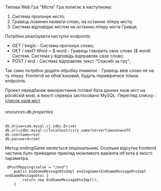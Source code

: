 Типова Web Гра "Міста"
Гра полягає в наступному:
1. Система пропонує місто;
2. Гравець повинен назвати слово, на останню лiтеру міста;
3. Система відповідає містом на останню лiтеру міста Гравця;

Потрібно реалізувати наступні endpoints:
* GET / begin - Система пропонує слово;
* GET / next? Word = $ word - Гравець говорить своє слово ($ word) Системі. Система у відповідь вiдправляє своє слово;
* POST / end - Система відправляє текст "Спасибі за гру";
<p>Так само потрібно додати обробку помилок - Гравець ввів слово не на ту лiтеру.
Frontend не обов'язковий, будуть перевірятися тільки endpoints.</p>

Проект передбачає використання готової база данних назв міст на російскій мові, в якості сервера застосовано MySQL.
Перегляд списку : [список назв міст](https://docs.google.com/spreadsheets/d/13EjHfYHkoYwOjfm4FiXrTxsnztck0tWWBtQz3m0mj1Q/edit?ouid=112141505115808143280&usp=sheets_home&ths=true)

<h6>resources.db.properties</h6>

```
db.drive=com.mysql.cj.jdbc.Driver
db.url=jdbc:mysql://localhost/city_name?serverTimezone=UTC
db.username=root
db.password=root
``` 
 Метод endingGame являється опціональним. Оскільки відсутна frontend 
 частина було приведено приклад можливого варіанта об'єкта в якості параметра.
```
 @PostMapping(value = "/end")
    public EndGameMessageDtoImpl endingGame(EndGameMessageDtoImpl endGameMessageDto) {
        return new EndGameMessageDtoImpl();
    }
``` 
